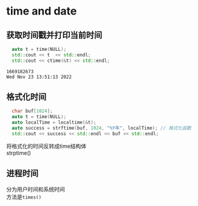 # time and date
## 获取时间戳并打印当前时间
```C++
  auto t = time(NULL);
  std::cout << t  << std::endl;
  std::cout << ctime(&t) << std::endl;
```
```
1669182673
Wed Nov 23 13:51:13 2022
```
## 格式化时间
```C++
  char buf[1024];
  auto t = time(NULL);
  auto localTime = localtime(&t);
  auto success = strftime(buf, 1024, "%Y年", localTime); // 格式化函数
  std::cout << success << std::endl << buf << std::endl;
```
将格式化的时间反转成time结构体  
strptime()  

## 进程时间
分为用户时间和系统时间  
方法是`times()`
